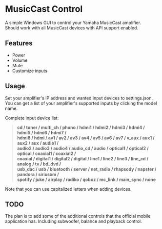 # MusicCast Control

A simple Windows GUI to control your Yamaha MusicCast amplifier.<br />
Should work with all MusicCast devices with API support enabled.

## Features
* Power
* Volume
* Mute
* Customize inputs

## Usage
Set your amplifier's IP address and wanted input devices to settings.json.<br />
You can get a list of your amplifier's supported inputs by clicking the model name.<br />

Complete input device list:<br />
>**cd / tuner / multi_ch / phono / hdmi1 / hdmi2 / hdmi3 / hdmi4 / hdmi5 / hdmi6 / hdmi7 /**<br />
>**hdmi8 / hdmi / av1 / av2 / av3 / av4 / av5 / av6 / av7 / v_aux / aux1 / aux2 / aux / audio1 /**<br />
>**audio2 / audio3 / audio4 / audio_cd / audio / optical1 / optical2 / optical / coaxial1 / coaxial2 /**<br />
>**coaxial / digital1 / digital2 / digital / line1 / line2 / line3 / line_cd / analog / tv / bd_dvd /**<br />
>**usb_dac / usb / bluetooth / server / net_radio / rhapsody / napster / pandora / siriusxm /**<br />
>**spotify / juke / airplay / radiko / qobuz / mc_link / main_sync / none**

Note that you can use capitalized letters when adding devices.

## TODO
The plan is to add some of the additional controls that the official mobile application has. Including subwoofer, balance and playback control.
